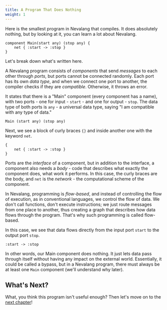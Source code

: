 ```yaml
---
title: A Program That Does Nothing
weight: 1
---
```


Here is the smallest program in Nevalang that compiles. It does absolutely nothing, but by looking at it, you can learn a lot about Nevalang.

```neva
component Main(start any) (stop any) {
    net { :start -> :stop }
}
```

Let's break down what's written here.

A Nevalang program consists of _components_ that send _messages_ to each other through _ports_, but ports cannot be connected randomly. Each port has its own _data type_, and when we connect one port to another, the compiler checks if they are _compatible_. Otherwise, it throws an error.

It states that there is a "Main" component (every component has a name), with two ports - one for input - `start` - and one for output - `stop`. The data type of both ports is `any` - a universal data type, saying "I am compatible with any type of data."

```neva
Main (start any) (stop any)
```

Next, we see a block of curly braces `{}` and inside another one with the keyword `net`.

```neva
{
    net { :start -> :stop }
}
```

Ports are the _interface_ of a component, but in addition to the interface, a component also needs a _body_ - code that describes what exactly the component does, what work it performs. In this case, the curly braces are the body, and `net` is the _network_ - the computational scheme of the component.

In Nevalang, programming is _flow-based_, and instead of controlling the flow of execution, as in conventional languages, we control the flow of data. We don't call functions, don't execute instructions; we just route messages from one place to another, thus creating a graph that describes how data flows through the program. That's why such programming is called flow-based.

In this case, we see that data flows directly from the input port `start` to the output port `stop`.

```
:start -> :stop
```

In other words, our Main component does nothing. It just lets data pass through itself without having any impact on the external world. Essentially, it could be called a bypass, but in a Nevalang program, there must always be at least one `Main` component (we'll understand why later).

## What's Next?

What, you think this program isn't useful enough? Then let's move on to the [next chapter](/docs/tutorial/02)!
